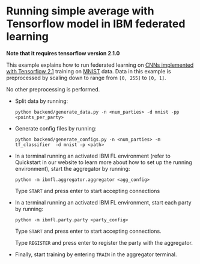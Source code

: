
# Running simple average with Tensorflow model in IBM federated learning

**Note that it requires tensorflow version 2.1.0**

This example explains how to run federated learning on [CNNs implemented with Tensorflow 2.1](https://www.tensorflow.org/tutorials/quickstart/advanced) training on [MNIST](http://yann.lecun.com/exdb/mnist/) data. 
Data in this example is preprocessed by scaling down to range from `[0, 255]` to `[0, 1]`.

No other preprocessing is performed.

- Split data by running:

    ```
    python backend/generate_data.py -n <num_parties> -d mnist -pp <points_per_party>
    ```
- Generate config files by running:
    ```
    python backend/generate_configs.py -n <num_parties> -m tf_classifier  -d mnist -p <path>
    ```
- In a terminal running an activated IBM FL environment 
(refer to Quickstart in our website to learn more about how to set up the running environment), start the aggregator by running:
    ```
    python -m ibmfl.aggregator.aggregator <agg_config>
    ```
    Type `START` and press enter to start accepting connections
- In a terminal running an activated IBM FL environment, start each party by running:
    ```
    python -m ibmfl.party.party <party_config>
    ```
    Type `START` and press enter to start accepting connections.
    
    Type  `REGISTER` and press enter to register the party with the aggregator. 
- Finally, start training by entering `TRAIN` in the aggregator terminal.